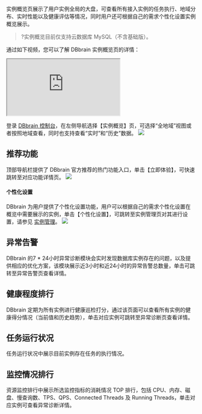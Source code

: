 实例概览页展示了用户实例全局的大盘，可查看所有接入实例的任务执行、地域分布、实时性能以及健康评估等情况，同时用户还可根据自己的需求个性化设置实例概览展示。

>?实例概览目前仅支持云数据库 MySQL（不含基础版）。

通过如下视频，您可以了解 DBbrain 实例概览页的详情：
<div class="doc-video-mod"><iframe src="https://cloud.tencent.com/edu/learning/quick-play/1915-22588?source=gw.doc.media&withPoster=1&notip=1"></iframe></div>

登录 [DBbrain 控制台](https://console.cloud.tencent.com/dbbrain/analysis)，在左侧导航选择【实例概览】页，可选择“全地域”视图或者按照地域查看，同时也支持查看“实时”和“历史”数据。
![](https://main.qcloudimg.com/raw/1b1ee6aedf44bc4d925fbe3c465f7b6f.png)

## 推荐功能
顶部导航栏提供了 DBbrain 官方推荐的热门功能入口，单击【立即体验】，可快速跳转至对应功能详情页。
![](https://main.qcloudimg.com/raw/4e62fb9ffaf3859742f145828b453048.png)

#### 个性化设置
DBbrain 为用户提供了个性化设置功能，用户可以根据自己的需求个性化设置在概览中需要展示的实例，单击【个性化设置】，可跳转至实例管理页对其进行设置，请参见 [实例管理](https://cloud.tencent.com/document/product/1130/37998)。
![](https://main.qcloudimg.com/raw/52b8b4ac1558823a66dd6f2c3c5dfabe.png)

## 异常告警
DBbrain 的7 * 24小时异常诊断模块会实时发现数据库实例存在的问题，以及提供相应的优化方案，该模块展示近3小时和近24小时的异常告警总数量，单击可跳转至异常告警页查看详情。

## 健康程度排行
DBbrain 定期为所有实例进行健康巡检打分，通过该页面可以查看所有实例的健康得分情况（当前值和历史趋势），单击对应实例可跳转至异常诊断页查看详情。

## 任务运行状况
任务运行状况中展示目前实例存在任务的执行情况。

## 监控情况排行
资源监控排行中展示所选监控指标的消耗情况 TOP 排行，包括 CPU、内存、磁盘、慢查询数、TPS、QPS、Connected Threads 及 Running Threads，单击对应实例可查看异常诊断详情。
